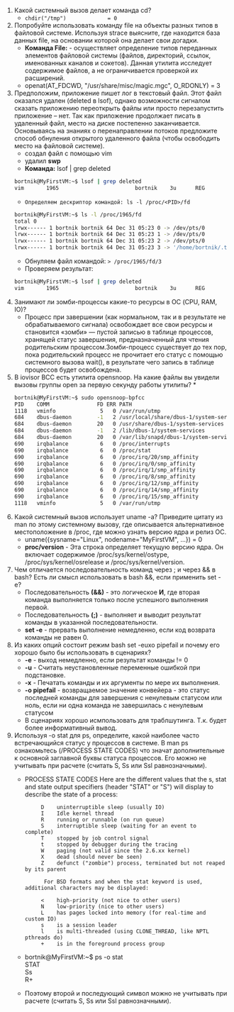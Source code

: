 1. Какой системный вызов делает команда cd?
    * ```chdir("/tmp")             = 0```
1. Попробуйте использовать команду file на объекты разных типов в файловой системе. Используя strace выясните, где находится база данных file, на основании которой она делает свои догадки.
    * **Команда File:** - осуществляет определение типов переданных элементов файловой системы (файлов, директорий, ссылок, именованных каналов и сокетов). Данная утилита исследует содержимое файлов, а не ограничивается проверкой их расширений.
    * openat(AT_FDCWD, "/usr/share/misc/magic.mgc", O_RDONLY) = 3
1. Предположим, приложение пишет лог в текстовый файл. Этот файл оказался удален (deleted в lsof), однако возможности сигналом сказать приложению переоткрыть файлы или просто перезапустить приложение – нет. Так как приложение продолжает писать в удаленный файл, место на диске постепенно заканчивается. Основываясь на знаниях о перенаправлении потоков предложите способ обнуления открытого удаленного файла (чтобы освободить место на файловой системе).
    * создал файл с помощью vim
    * удалил **swp**
    * **Команда:** lsof | grep deleted
    ```bash
    bortnik@MyFirstVM:~$ lsof | grep deleted
    vim       1965                        bortnik    3u      REG              253,0    12288    1310824 /home/bortnik/.test_proc.txt.swp (deleted)
    ```
    * ```Определяем дескриптор командой: ls -l /proc/<PID>/fd```
    ```bash
    bortnik@MyFirstVM:~$ ls -l /proc/1965/fd
    total 0
    lrwx------ 1 bortnik bortnik 64 Dec 31 05:23 0 -> /dev/pts/0
    lrwx------ 1 bortnik bortnik 64 Dec 31 05:23 1 -> /dev/pts/0
    lrwx------ 1 bortnik bortnik 64 Dec 31 05:23 2 -> /dev/pts/0
    lrwx------ 1 bortnik bortnik 64 Dec 31 05:23 3 -> '/home/bortnik/.test_proc.txt.swp (deleted)'
    ```
    * Обнуляем файл командой: ```> /proc/1965/fd/3```
    * Проверяем результат:
    ```bash
    bortnik@MyFirstVM:~$ lsof | grep deleted
    vim       1965                        bortnik    3u      REG              253,0        0    1310824 /home/bortnik/.test_proc.txt.swp (deleted)
    ```
1. Занимают ли зомби-процессы какие-то ресурсы в ОС (CPU, RAM, IO)?
    * Процесс при завершении (как нормальном, так и в результате не обрабатываемого сигнала) освобождает все свои ресурсы и становится «зомби» — пустой записью в таблице процессов, хранящей статус завершения, предназначенный для чтения родительским процессом.Зомби-процесс существует до тех пор, пока родительский процесс не прочитает его статус с помощью системного вызова wait(), в результате чего запись в таблице процессов будет освобождена.
1. В iovisor BCC есть утилита opensnoop. На какие файлы вы увидели вызовы группы open за первую секунду работы утилиты?
    * 
    ```bash
    bortnik@MyFirstVM:~$ sudo opensnoop-bpfcc
    PID    COMM               FD ERR PATH
    1118   vminfo              5   0 /var/run/utmp
    684    dbus-daemon        -1   2 /usr/local/share/dbus-1/system-services
    684    dbus-daemon        20   0 /usr/share/dbus-1/system-services
    684    dbus-daemon        -1   2 /lib/dbus-1/system-services
    684    dbus-daemon        20   0 /var/lib/snapd/dbus-1/system-services/
    690    irqbalance          6   0 /proc/interrupts
    690    irqbalance          6   0 /proc/stat
    690    irqbalance          6   0 /proc/irq/20/smp_affinity
    690    irqbalance          6   0 /proc/irq/0/smp_affinity
    690    irqbalance          6   0 /proc/irq/1/smp_affinity
    690    irqbalance          6   0 /proc/irq/8/smp_affinity
    690    irqbalance          6   0 /proc/irq/12/smp_affinity
    690    irqbalance          6   0 /proc/irq/14/smp_affinity
    690    irqbalance          6   0 /proc/irq/15/smp_affinity
    1118   vminfo              5   0 /var/run/utmp
    ```
1. Какой системный вызов использует uname -a? Приведите цитату из man по этому системному вызову, где описывается альтернативное местоположение в /proc, где можно узнать версию ядра и релиз ОС.
    * uname({sysname="Linux", nodename="MyFirstVM", ...}) = 0
    * **proc/version** - Эта строка определяет текущую версию ядра. Он включает содержимое /proc/sys/kernel/ostype, /proc/sys/kernel/osrelease и /proc/sys/kernel/version.
1. Чем отличается последовательность команд через ; и через && в bash? Есть ли смысл использовать в bash &&, если применить set -e?
     * Последовательность **(&&)** - это логическое **И**, где вторая команда выполняется только после успешного выполнения первой. 
     * Последовательность **(;)** - выполняет и выводит результат команды в указанной последовательности.
     * **set -e** - прервать выполнение немедленно, если код возврата команды не равен 0.
1. Из каких опций состоит режим bash set -euxo pipefail и почему его хорошо было бы использовать в сценариях?
    * **-e** - выход немедленно, если результат команды != 0
    * **-u** - Считать неустановленные переменные ошибкой при подстановке.
    * **-x** - Печатать команды и их аргументы по мере их выполнения.
    * **-o pipefail** - возвращаемое значение конвейера - это статус последней команды для завершения с ненулевым статусом или ноль, если ни одна команда не завершилась с ненулевым статусом
    * В сценариях хорошо исмпользовать для траблшутинга. Т.к. будет более информативный вывод. 
1. Используя -o stat для ps, определите, какой наиболее часто встречающийся статус у процессов в системе. В man ps ознакомьтесь (/PROCESS STATE CODES) что значат дополнительные к основной заглавной буквы статуса процессов. Его можно не учитывать при расчете (считать S, Ss или Ssl равнозначными).
    * PROCESS STATE CODES
       Here are the different values that the s, stat and state output specifiers (header "STAT"
       or "S") will display to describe the state of a process:

               D    uninterruptible sleep (usually IO)
               I    Idle kernel thread
               R    running or runnable (on run queue)
               S    interruptible sleep (waiting for an event to complete)
               T    stopped by job control signal
               t    stopped by debugger during the tracing
               W    paging (not valid since the 2.6.xx kernel)
               X    dead (should never be seen)
               Z    defunct ("zombie") process, terminated but not reaped by its parent
                
                For BSD formats and when the stat keyword is used, additional characters may be displayed:

               <    high-priority (not nice to other users)
               N    low-priority (nice to other users)
               L    has pages locked into memory (for real-time and custom IO)
               s    is a session leader
               l    is multi-threaded (using CLONE_THREAD, like NPTL pthreads do)
               +    is in the foreground process group

    * bortnik@MyFirstVM:~$ ps -o stat  
      STAT  
      Ss  
      R+
    * Поэтому второй и последующий символ можно не учитывать при расчете (считать S, Ss или Ssl равнозначными).